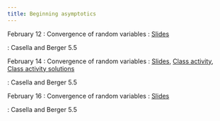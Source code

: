 ```yaml
---
title: Beginning asymptotics
---
```


February 12
: Convergence of random variables
  : [Slides](https://sta711-s24.github.io/slides/lecture_12.pdf)
  
: Casella and Berger 5.5

February 14
: Convergence of random variables
  : [Slides](https://sta711-s24.github.io/slides/lecture_13.pdf), [Class activity](https://sta711-s24.github.io/class_activities/ca_lecture_13.html), [Class activity solutions](https://sta711-s24.github.io/class_activities/ca_lecture_13_solutions.html)

: Casella and Berger 5.5

February 16
: Convergence of random variables
  : [Slides](https://sta711-s24.github.io/slides/lecture_14.pdf)

: Casella and Berger 5.5
